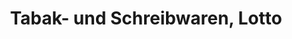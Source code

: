 ---
title: "Tabak- und Schreibwaren, Lotto"
url: /seevetal/tabak-und-schreibwaren-lotto/
shop: Kiosk
---